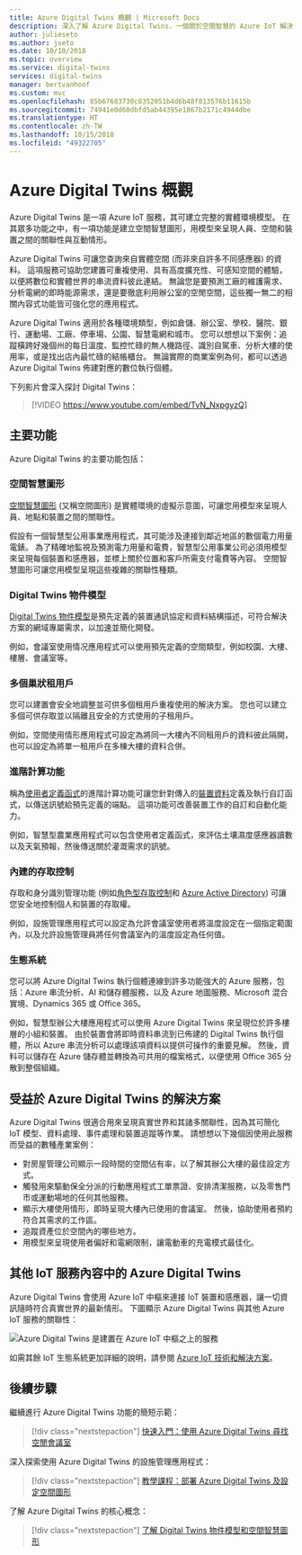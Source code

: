 ```yaml
---
title: Azure Digital Twins 概觀 | Microsoft Docs
description: 深入了解 Azure Digital Twins，一個關於空間智慧的 Azure IoT 解決方案。
author: julieseto
ms.author: jseto
ms.date: 10/10/2018
ms.topic: overview
ms.service: digital-twins
services: digital-twins
manager: bertvanhoof
ms.custom: mvc
ms.openlocfilehash: 85b67683730c8352051b4d6b48f813576b11615b
ms.sourcegitcommit: 74941e0d60dbfd5ab44395e1867b2171c4944dbe
ms.translationtype: HT
ms.contentlocale: zh-TW
ms.lasthandoff: 10/15/2018
ms.locfileid: "49322705"
---
```

# <a name="overview-of-azure-digital-twins"></a>Azure Digital Twins 概觀

Azure Digital Twins 是一項 Azure IoT 服務，其可建立完整的實體環境模型。 在其眾多功能之中，有一項功能是建立空間智慧圖形，用模型來呈現人員、空間和裝置之間的關聯性與互動情形。

Azure Digital Twins 可讓您查詢來自實體空間 (而非來自許多不同感應器) 的資料。 這項服務可協助您建置可重複使用、具有高度擴充性、可感知空間的體驗，以便將數位和實體世界的串流資料彼此連結。 無論您是要預測工廠的維護需求、分析電網的即時能源需求，還是要徹底利用辦公室的空閒空間，這些獨一無二的相關內容式功能皆可強化您的應用程式。

Azure Digital Twins 適用於各種環境類型，例如倉儲、辦公室、學校、醫院、銀行、運動場、工廠、停車場、公園、智慧電網和城市。 您可以想想以下案例：追蹤橫跨好幾個州的每日溫度、監控忙碌的無人機路徑、識別自駕車、分析大樓的使用率，或是找出店內最忙碌的結帳櫃台。 無論實際的商業案例為何，都可以透過 Azure Digital Twins 佈建對應的數位執行個體。

下列影片會深入探討 Digital Twins：

> [!VIDEO https://www.youtube.com/embed/TvN_NxpgyzQ]

## <a name="key-capabilities"></a>主要功能

Azure Digital Twins 的主要功能包括：

### <a name="spatial-intelligence-graph"></a>空間智慧圖形

[空間智慧圖形](./concepts-objectmodel-spatialgraph.md) (又稱空間圖形) 是實體環境的虛擬示意圖，可讓您用模型來呈現人員、地點和裝置之間的關聯性。

假設有一個智慧型公用事業應用程式，其可能涉及連接到鄰近地區的數個電力用量電錶。 為了精確地監視及預測電力用量和電費，智慧型公用事業公司必須用模型來呈現每個裝置和感應器，並標上關於位置和客戶所需支付電費等內容。 空間智慧圖形可讓您用模型呈現這些複雜的關聯性種類。

### <a name="digital-twin-object-models"></a>Digital Twins 物件模型

[Digital Twins 物件模型](./concepts-objectmodel-spatialgraph.md)是預先定義的裝置通訊協定和資料結構描述，可符合解決方案的網域專屬需求，以加速並簡化開發。

例如，會議室使用情况應用程式可以使用預先定義的空間類型，例如校園、大樓、樓層、會議室等。

### <a name="multiple-and-nested-tenants"></a>多個巢狀租用戶

您可以建置會安全地調整並可供多個租用戶重複使用的解決方案。 您也可以建立多個可供存取並以隔離且安全的方式使用的子租用戶。

例如，空間使用情形應用程式可設定為將同一大樓內不同租用戶的資料彼此隔開，也可以設定為將單一租用戶在多棟大樓的資料合併。

### <a name="advanced-compute-capabilities"></a>進階計算功能

稱為[使用者定義函式](./concepts-user-defined-functions.md)的進階計算功能可讓您針對傳入的[裝置資料](./concepts-device-ingress.md)定義及執行自訂函式，以傳送訊號給預先定義的端點。 這項功能可改善裝置工作的自訂和自動化能力。

例如，智慧型農業應用程式可以包含使用者定義函式，來評估土壤濕度感應器讀數以及天氣預報，然後傳送關於灌溉需求的訊號。

### <a name="built-in-access-control"></a>內建的存取控制

存取和身分識別管理功能 (例如[角色型存取控制](./security-role-based-access-control.md)和 [Azure Active Directory](./security-authenticating-apis.md)) 可讓您安全地控制個人和裝置的存取權。

例如，設施管理應用程式可以設定為允許會議室使用者將溫度設定在一個指定範圍內，以及允許設施管理員將任何會議室內的溫度設定為任何值。

### <a name="ecosystem"></a>生態系統

您可以將 Azure Digital Twins 執行個體連線到許多功能強大的 Azure 服務，包括：Azure 串流分析、AI 和儲存體服務，以及 Azure 地圖服務、Microsoft 混合實境、Dynamics 365 或 Office 365。

例如，智慧型辦公大樓應用程式可以使用 Azure Digital Twins 來呈現位於許多樓層的小組和裝置。 由於裝置會將即時資料串流到已佈建的 Digital Twins 執行個體，所以 Azure 串流分析可以處理該項資料以提供可操作的重要見解。 然後，資料可以儲存在 Azure 儲存體並轉換為可共用的檔案格式，以便使用 Office 365 分散到整個組織。

## <a name="solutions-that-benefit-from-azure-digital-twins"></a>受益於 Azure Digital Twins 的解決方案

Azure Digital Twins 很適合用來呈現真實世界和其諸多關聯性，因為其可簡化 IoT 模型、資料處理、事件處理和裝置追蹤等作業。 請想想以下幾個因使用此服務而受益的數種產業案例：

* 對房屋管理公司顯示一段時間的空間佔有率，以了解其辦公大樓的最佳設定方式。
* 觸發用來驅動保全分派的行動應用程式工單票證、安排清潔服務，以及零售門市或運動場地的任何其他服務。
* 顯示大樓使用情形，即時呈現大樓內已使用的會議室。 然後，協助使用者預約符合其需求的工作區。
* 追蹤資產位於空間內的哪些地方。
* 用模型來呈現使用者偏好和電網限制，讓電動車的充電模式最佳化。

## <a name="azure-digital-twins-in-the-context-of-other-iot-services"></a>其他 IoT 服務內容中的 Azure Digital Twins

Azure Digital Twins 會使用 Azure IoT 中樞來連接 IoT 裝置和感應器，讓一切資訊隨時符合真實世界的最新情形。 下圖顯示 Azure Digital Twins 與其他 Azure IoT 服務的關聯性：

![Azure Digital Twins 是建置在 Azure IoT 中樞之上的服務](./media/overview/azure-digital-twins-in-iot-ecosystem.png)

如需其餘 IoT 生態系統更加詳細的說明，請參閱 [Azure IoT 技術和解決方案](https://docs.microsoft.com/azure/iot-fundamentals/iot-services-and-technologies)。

## <a name="next-steps"></a>後續步驟

繼續進行 Azure Digital Twins 功能的簡短示範：

> [!div class="nextstepaction"]
> [快速入門：使用 Azure Digital Twins 尋找空閒會議室](./quickstart-view-occupancy-dotnet.md)

深入探索使用 Azure Digital Twins 的設施管理應用程式：

> [!div class="nextstepaction"]
> [教學課程：部署 Azure Digital Twins 及設定空間圖形](./tutorial-facilities-setup.md)

了解 Azure Digital Twins 的核心概念：

> [!div class="nextstepaction"]
> [了解 Digital Twins 物件模型和空間智慧圖形](./concepts-objectmodel-spatialgraph.md)
